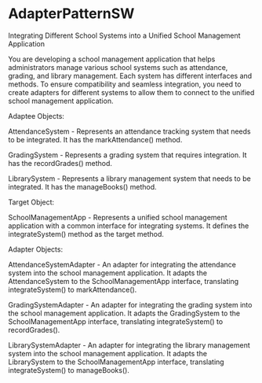 # AdapterPatternSW
Integrating Different School Systems into a Unified School Management Application


You are developing a school management application that helps administrators manage various school systems such as attendance, grading, and library management. Each system has different interfaces and methods. To ensure compatibility and seamless integration, you need to create adapters for different systems to allow them to connect to the unified school management application.


Adaptee Objects:

AttendanceSystem - Represents an attendance tracking system that needs to be integrated. It has the markAttendance() method.

GradingSystem - Represents a grading system that requires integration. It has the recordGrades() method.

LibrarySystem - Represents a library management system that needs to be integrated. It has the manageBooks() method.



Target Object:

SchoolManagementApp - Represents a unified school management application with a common interface for integrating systems. It defines the integrateSystem() method as the target method.


Adapter Objects:

AttendanceSystemAdapter - An adapter for integrating the attendance system into the school management application. It adapts the AttendanceSystem to the SchoolManagementApp interface, translating integrateSystem() to markAttendance().

GradingSystemAdapter - An adapter for integrating the grading system into the school management application. It adapts the GradingSystem to the SchoolManagementApp interface, translating integrateSystem() to recordGrades().

LibrarySystemAdapter - An adapter for integrating the library management system into the school management application. It adapts the LibrarySystem to the SchoolManagementApp interface, translating integrateSystem() to manageBooks().